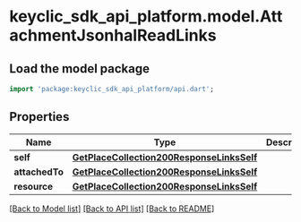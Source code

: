 # keyclic_sdk_api_platform.model.AttachmentJsonhalReadLinks

## Load the model package
```dart
import 'package:keyclic_sdk_api_platform/api.dart';
```

## Properties
Name | Type | Description | Notes
------------ | ------------- | ------------- | -------------
**self** | [**GetPlaceCollection200ResponseLinksSelf**](GetPlaceCollection200ResponseLinksSelf.md) |  | [optional] 
**attachedTo** | [**GetPlaceCollection200ResponseLinksSelf**](GetPlaceCollection200ResponseLinksSelf.md) |  | [optional] 
**resource** | [**GetPlaceCollection200ResponseLinksSelf**](GetPlaceCollection200ResponseLinksSelf.md) |  | [optional] 

[[Back to Model list]](../README.md#documentation-for-models) [[Back to API list]](../README.md#documentation-for-api-endpoints) [[Back to README]](../README.md)


